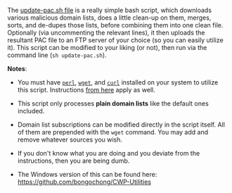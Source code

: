 The [update-pac.sh file](https://github.com/bongochong/CombinedPrivacyBlockLists/blob/master/BLT/update-pac.sh) is a really simple bash script, which downloads various malicious domain lists, does a little clean-up on them, merges, sorts, and de-dupes those lists, before combining them into one clean file. Optionally (via uncommenting the relevant lines), it then uploads the resultant PAC file to an FTP server of your choice (so you can easily utilize it). This script can be modified to your liking (or not), then run via the command line (`sh update-pac.sh`).

**Notes**:
- You must have [`perl`](https://www.perl.com/about/), [`wget`](https://www.gnu.org/software/wget/), and [`curl`](https://curl.haxx.se/) installed on your system to utilize this script. Instructions [from here](https://github.com/bongochong/CombinedPrivacyBlockLists/blob/master/BLT/README.md) apply as well.

- This script only processes **plain domain lists** like the default ones included.

- Domain list subscriptions can be modified directly in the script itself. All of them are prepended with the `wget` command. You may add and remove whatever sources you wish.

- If you don't know what you are doing and you deviate from the instructions, then you are being dumb.

- The Windows version of this can be found here: https://github.com/bongochong/CWP-Utilities
